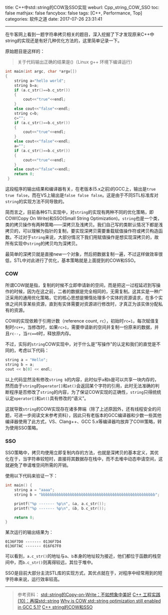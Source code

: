 title: C++中std::string的COW及SSO实现
weburl: Cpp_string_COW_SSO
toc: false
mathjax: false
fancybox: false
tags: [C++, Performance, Top]
categories: 软件之道
date: 2017-07-26 23:31:41

---

在牛客网上看到一题字符串拷贝相关的题目，深入挖掘了下才发现原来C++中string的实现还是有好几种优化方法的，这里简单记录一下。

<!--more-->

原始题目是这样的：

> 关于代码输出正确的结果是()（Linux g++ 环境下编译运行）
> 
```cpp
int main(int argc, char *argv[])
{
	string a="hello world";
    string b=a;
    if (a.c_str()==b.c_str())
    {
        cout<<"true"<<endl;
    }
    else cout<<"false"<<endl;
    string c=b;
    c="";
    if (a.c_str()==b.c_str())
    {
        cout<<"true"<<endl;
    }
    else cout<<"false"<<endl;
    a="";
    if (a.c_str()==b.c_str())
    {
        cout<<"true"<<endl;
    }
    else cout<<"false"<<endl;
    return 0;
 }
```

这段程序的输出结果和编译器有关，在老版本(5.x之前)的GCC上，输出是`true true false`，而在VS上输出是`false false false`。这是由于不同STL标准库对`string`的实现方法不同导致的。

简而言之，目前各种STL实现中，对`string`的实现有两种不同的优化策略，即COW(Copy On Write)和SSO(Small String Optimization)。`string`也是一个类，类的拷贝操作有两种策略——深拷贝及浅拷贝。我们自己写的类默认情况下都是浅拷贝的，可以理解为指针的复制，要实现深拷贝需要重载赋值操作符或拷贝构造函数。不过对于`string`来说，大部分情况下我们用赋值操作是想实现深拷贝的，故所有实现中`string`的拷贝均为深拷贝。

最简单的深拷贝就是直接new一个对象，然后把数据复制一遍，不过这样做效率很低，STL中对此进行了优化，基本策略就是上面提到的COW和SSO。

### COW

所谓COW就是指，复制的时候不立即申请新的空间，而是把这一过程延迟到写操作的时候，因为在这之前，二者的数据是完全相同的，无需复制。这其实是一种广泛采用的通用优化策略，它的核心思想是懒惰处理多个实体的资源请求，在多个实体之间共享某些资源，直到有实体需要对资源进行修改时，才真正为该实体分配私有的资源。

COW的实现依赖于引用计数（reference count, `rc`），初始时`rc=1`，每次赋值复制时`rc++`，当修改时，如果`rc>1`，需要申请新的空间并复制一份原来的数据，并且`rc--`，当`rc==0`时，释放原内存。

不过，实际的`string`COW实现中，对于什么是"写操作"的认定和我们的直觉是不同的，考虑以下代码：

```cpp
string a = "Hello";
string b = a;
cout << b[0] << endl;
```

以上代码显然没有修改`string b`的内容，此时似乎`a`和`b`是可以共享一块内存的，然而由于`string`的`operator[]`和`at()`会返回某个字符的引用，此时无法准确的判断程序是否修改了`string`的内容，为了保证COW实现的正确性，`string`只得统统认定`operator[]`和`at()`具有修改的“语义”。

这就导致`string`的COW实现存在诸多弊端（除了上述原因外，还有线程安全的问题，可进一步阅读文末参考资料），因此只有老版本的GCC编译器和少数一些其他编译器使用了此方式，VS、Clang++、GCC 5.x等编译器均放弃了COW策略，转为使用SSO策略。

### SSO

SSO策略中，拷贝均使用立即复制内存的方法，也就是深拷贝的基本定义，其优化在于，当字符串较短时，直接将其数据存在栈中，而不去堆中动态申请空间，这就避免了申请堆空间所需的开销。

使用以下代码来验证一下：

```cpp
int main() {
	string a = "aaaa";
	string b = "bbbbbbbbbbbbbbbbbbbbbbbbbbbbbbbbbbbbbbbbbbbbbbbbbbb";

	printf("%p ------- %p\n", &a, a.c_str());
	printf("%p ------- %p\n", &b, b.c_str());

	return 0;
}
```

某次运行的输出结果为：

```no-highlight
0136F7D0 ------- 0136F7D4
0136F7AC ------- 016F67F0
```

可以看到，`a.c_str()`的地址与`a`、`b`本身的地址较为接近，他们都位于函数的栈空间中，而`b.c_str()`则离得较远，其位于堆中。

SSO是目前大部分主流STL库的实现方式，其优点就在于，对程序中经常用到的短字符串来说，运行效率较高。

----------

> 参考资料：
> [std::string的Copy-on-Write：不如想象中美好](http://www.cnblogs.com/promise6522/archive/2012/03/22/2412686.html)
> [C++ 工程实践(10)：再探std::string](http://www.cnblogs.com/Solstice/archive/2012/03/17/2403335.html)
> [Why is COW std::string optimization still enabled in GCC 5.1?](https://stackoverflow.com/questions/31228579/why-is-cow-stdstring-optimization-still-enabled-in-gcc-5-1)
> [ C++ string的COW和SSO](http://blog.csdn.net/kemaWCZ/article/details/52709747)
